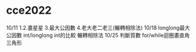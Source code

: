 # cce2022
10/11 1.2.畫星星  3.最大公因數 4.老大老二老三(輾轉相除法)
10/18 longlong最大公因數 int/longlong int的比較 輾轉相除法
10/25 判斷質數 for/while迴圈畫直角三角形
